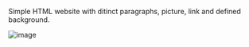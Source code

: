 Simple HTML website with ditinct paragraphs, picture, link and defined background.

![image](https://github.com/user-attachments/assets/7cdec792-dbd8-43fa-85cc-0fae04ecacd1)
